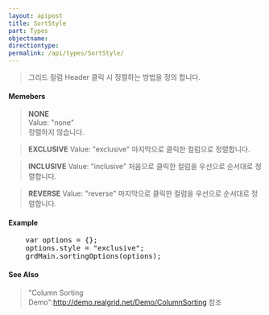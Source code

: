 ```yaml
---
layout: apipost
title: SortStyle
part: Types
objectname: 
directiontype: 
permalink: /api/types/SortStyle/
---
```



> 그리드 컬럼 Header 클릭 시 정렬하는 방법을 정의 합니다.

#### Memebers

> **NONE**      
> Value: "none"      
> 정렬하지 않습니다.                                     

> **EXCLUSIVE** 
> Value: "exclusive" 
> 마지막으로 클릭한 컬럼으로 정렬합니다.                 

> **INCLUSIVE** 
> Value: "inclusive" 
> 처음으로 클릭한 컬럼을 우선으로 순서대로 정렬합니다.   

> **REVERSE**
> Value: "reverse"
> 마지막으로 클릭한 컬럼을 우선으로 순서대로 정렬합니다. 

#### Example

<pre class="prettyprint">
    var options = {};
    options.style = "exclusive";
    grdMain.sortingOptions(options);
</pre>

#### See Also
> "Column Sorting Demo":http://demo.realgrid.net/Demo/ColumnSorting 참조

